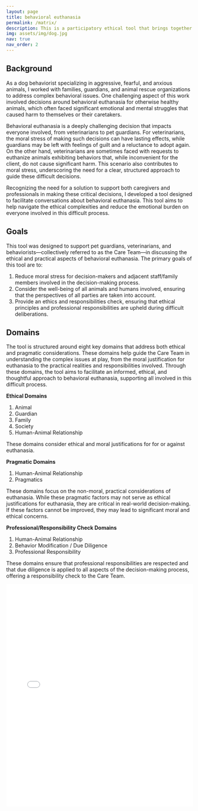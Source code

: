 ```yaml
---
layout: page
title: behavioral euthanasia
permalink: /matrix/
description: This is a participatory ethical tool that brings together stakeholders for an ethical assessment regarding behavioral euthanasia of companion animals. The tool faciliates a discussion of all relevant moral aspects. The tool is designed to guide, but not dictate, a moral outcome, and to reduce moral stress in animal caretakers including veterinarians, animal guardians, humane societies, and resuce organizations. 
img: assets/img/dog.jpg
nav: true
nav_order: 2
---
```


## Background

As a dog behaviorist specializing in aggressive, fearful, and anxious animals, I worked with families, guardians, and animal rescue organizations to address complex behavioral issues. One challenging aspect of this work involved decisions around behavioral euthanasia for otherwise healthy animals, which often faced significant emotional and mental struggles that caused harm to themselves or their caretakers.

Behavioral euthanasia is a deeply challenging decision that impacts everyone involved, from veterinarians to pet guardians. For veterinarians, the moral stress of making such decisions can have lasting effects, while guardians may be left with feelings of guilt and a reluctance to adopt again. On the other hand, veterinarians are sometimes faced with requests to euthanize animals exhibiting behaviors that, while inconvenient for the client, do not cause significant harm. This scenario also contributes to moral stress, underscoring the need for a clear, structured approach to guide these difficult decisions.

Recognizing the need for a solution to support both caregivers and professionals in making these critical decisions, I developed a tool designed to facilitate conversations about behavioral euthanasia. This tool aims to help navigate the ethical complexities and reduce the emotional burden on everyone involved in this difficult process.

## Goals

This tool was designed to support pet guardians, veterinarians, and behaviorists—collectively referred to as the Care Team—in discussing the ethical and practical aspects of behavioral euthanasia. The primary goals of this tool are to:

1) Reduce moral stress for decision-makers and adjacent staff/family members involved in the decision-making process.
2) Consider the well-being of all animals and humans involved, ensuring that the perspectives of all parties are taken into account.
3) Provide an ethics and responsibilities check, ensuring that ethical principles and professional responsibilities are upheld during difficult deliberations.

## Domains

The tool is structured around eight key domains that address both ethical and pragmatic considerations. These domains help guide the Care Team in understanding the complex issues at play, from the moral justification for euthanasia to the practical realities and responsibilities involved. Through these domains, the tool aims to facilitate an informed, ethical, and thoughtful approach to behavioral euthanasia, supporting all involved in this difficult process.

**Ethical Domains**
1. Animal
2. Guardian
3. Family
4. Society
5. Human-Animal Relationship
   
These domains consider ethical and moral justifications for for or against euthanasia. 

**Pragmatic Domains**
1. Human-Animal Relationship
2. Pragmatics

These domains focus on the non-moral, practical considerations of euthanasia. While these pragmatic factors may not serve as ethical justifications for euthanasia, they are critical in real-world decision-making. If these factors cannot be improved, they may lead to significant moral and ethical concerns.

**Professional/Responsibility Check Domains**
1. Human-Animal Relationship
2. Behavior Modification / Due Diligence
3.  Professional Responsibility

These domains ensure that professional responsibilities are respected and that due diligence is applied to all aspects of the decision-making process, offering a responsibility check to the Care Team.



<iframe src="/assets/pdf/bedg.pdf" width="100%" height="600px" style="border: none;">
    Your browser does not support iframes. <a href="/assets/pdf/document.pdf">Download the PDF.</a>.
</iframe>

